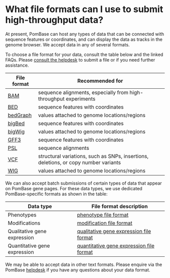 # What file formats can I use to submit high-throughput data?
<!-- pombase_categories: Data submission and formats -->

At present, PomBase can host any types of data that can be connected
with sequence features or coordinates, and can display the data as
tracks in the genome browser. We 
accept data in any of several formats.
<!-- [accept data](/submit-data/data-submission-form) in any of several formats. -->
To choose a file format for your data, consult the table below and the
linked FAQs. Please [consult the helpdesk](mailto:helpdesk@pombase.org) to submit a file or if you need further
assistance.

File format | Recommended for
------------|----------------
[BAM](/faq/what-bam-format) | sequence alignments, especially from high-throughput experiments
[BED](/faq/what-bed-format) | sequence features with coordinates
[bedGraph](/faq/what-bedgraph-format) | values attached to genome locations/regions
[bigBed](/faq/what-bigbed-format) | sequence features with coordinates
[bigWig](/faq/what-bigwig-format) | values attached to genome locations/regions
[GFF3](/faq/what-gff) | sequence features with coordinates
[PSL](/faq/what-psl-format) | sequence alignments
[VCF](/faq/what-vcf) | structural variations, such as SNPs, insertions, deletions, or copy number variants
[WIG](/faq/what-wig-format) | values attached to genome locations/regions

We can also accept batch submissions of certain types of data that
appear on PomBase gene pages. For these data types, we use dedicated
PomBase-specific formats as shown in the table:

Data type | File format description
----------|------------------------
Phenotypes | [phenotype file format](/documentation/phenotype-data-bulk-upload-format) 
Modifications | [modification file format](/documentation/modification-data-bulk-upload-format) 
Qualitative gene expression | [qualitative gene expression file format](/documentation/qualitative-data-gene-expression-bulk-upload-format) 
Quantitative gene expression | [quantitative gene expression file format](/documentation/quantitative-data-gene-expression-bulk-upload-format) 

We may be able to accept data in other text formats. Please enquire via
the PomBase [helpdesk](mailto:helpdesk@pombase.org) if you have any questions about your data format.

